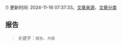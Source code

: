 :alarm_clock: 更新时间: 2024-11-16 07:37:33。[文章来源](/README.md)、[文章分类](/TAGS.md)

## 报告


> 关键字：`报告`、`月报`



